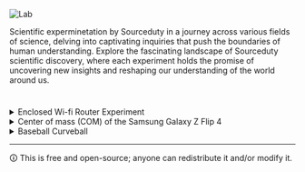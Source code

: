 ![Lab](https://github.com/sourceduty/Experiments/assets/123030236/818462e0-01cb-40f9-b7d6-63de829a02d0)

Scientific experminetation by Sourceduty in a journey across various fields of science, delving into captivating inquiries that push the boundaries of human understanding. Explore the fascinating landscape of Sourceduty scientific discovery, where each experiment holds the promise of uncovering new insights and reshaping our understanding of the world around us.

#

<details><summary>Enclosed Wi-fi Router Experiment</summary>
<br>

![Router](https://github.com/sourceduty/Experiments/assets/123030236/eab4f236-a257-498f-93f5-114c838bc22e)

Enclosing a Wi-Fi router in different materials can significantly impact the strength and quality of the Wi-Fi signal due to the materials' ability to absorb or reflect radio waves. Here's a simplified simulation of how various common materials might affect Wi-Fi signal strength:

**Plastic:**
 Generally, thin plastic may have a minimal impact on Wi-Fi signals. It's often used in the construction of the router itself. However, thicker plastics or those with high-density compositions might start to slightly reduce signal strength.

**Wood:** Wood can weaken Wi-Fi signals, especially if it's thick or if the signal has to pass through multiple layers (like floors or heavy furniture). The denser the wood, the more it can degrade the signal.

**Glass:** Standard glass doesn't significantly obstruct Wi-Fi signals, but the impact can vary. For example, thick, leaded, or frosted glass can be more obstructive. Energy-efficient thermal glass, often used in modern construction, can also severely weaken Wi-Fi signals because it contains metal oxide coatings.

**Brick and Concrete:** These materials are quite dense and can significantly reduce Wi-Fi signal strength. The signal might pass through thin walls with some strength reduction, but thicker walls can block the signal more substantially.

**Metal:** Metal is highly reflective to radio waves and can almost completely block Wi-Fi signals. Encasing a router in a metal box would likely result in a severe reduction or total blockage of the signal. This is due to the Faraday cage effect, where a conductive enclosure blocks electromagnetic fields.

**Water:** Large bodies of water, including aquariums, can absorb Wi-Fi signals, as water has a dampening effect on radio wave propagation. Even high humidity levels can slightly impact signal strength over large distances.

When a Wi-Fi signal encounters these materials, several things can happen: absorption (where the material takes in the signal energy), reflection (where the signal bounces off the surface), and refraction (where the signal changes direction as it passes through the material). The specific impact depends on the material's thickness, density, and composition, as well as the frequency of the Wi-Fi signal (with 2.4 GHz signals generally penetrating obstacles better than 5 GHz signals).

Remember, this is a simplified overview. Actual results can vary based on the specific characteristics of the materials, the environment, and the router's technology. For optimal Wi-Fi performance, it's best to place routers in open spaces and away from materials that can significantly degrade signal strength.

### Experiment Simulation

Simulating the estimated signal loss when a Wi-Fi router is enclosed in different materials involves understanding how different materials attenuate (weaken) radio frequency (RF) signals. This attenuation is typically measured in decibels (dB). A higher dB value indicates more significant signal loss.

It's important to note that these values are approximate and can vary based on factors such as frequency, material thickness, and environmental conditions. Wi-Fi signals commonly operate at 2.4 GHz and 5 GHz frequencies, with 5 GHz signals generally experiencing more attenuation through materials than 2.4 GHz signals.

Here's a simplified simulation of estimated signal loss for common materials:

**Plastic:** 0-3 dB. Thin plastic has minimal effect on Wi-Fi signals, but thicker or denser plastic types might cause slight attenuation.

**Wood:** 2-5 dB. Wood can vary widely in its impact on signal strength, depending on its type and thickness. Softwoods like pine will generally cause less attenuation than denser hardwoods.

**Glass:** 2-7 dB. Standard window glass might only slightly attenuate Wi-Fi signals, but specialized types like bulletproof or thermal insulating glass can have a much more significant effect.

**Brick:** 4-12 dB. The denser the brick, the more signal loss you can expect. A single brick wall might cause moderate attenuation, but multiple walls can severely degrade the signal.

**Concrete:** 10-20 dB. Concrete, especially reinforced concrete, can significantly block Wi-Fi signals. The exact loss depends on the thickness and density of the concrete.

**Metal:** 30-100+ dB. Metal can almost completely reflect Wi-Fi signals, causing severe attenuation. Enclosing a router in a metal box could lead to a total loss of signal.

**Water:** 15-20 dB per meter. Water absorbs RF energy, so passing a Wi-Fi signal through a large aquarium or a similar body of water can significantly weaken it.

Keep in mind that these are estimated values for signal loss and actual results can vary. Signal attenuation also depends on the cumulative effect of all materials and objects in the signal's path, as well as the router's specific characteristics and the environmental context. For practical Wi-Fi deployment, it's important to minimize obstructions and materials in the signal path that can significantly degrade signal quality.

<br>    
</details>

<details><summary>Center of mass (COM) of the Samsung Galaxy Z Flip 4</summary>
<br>

![Center of Mass](https://github.com/sourceduty/Experiments/assets/123030236/90651028-e471-4c70-b693-268de500a13d)

The center of mass (COM) of the Samsung Galaxy Z Flip 4, assuming uniform density for simplicity, lies at the geometric center in both its folded and unfolded states. In its folded state, with dimensions 84.9 x 71.9 x 16.5 mm (averaging the thickness), the COM is approximately 42.45 mm from the bottom edge, 35.95 mm from the side, and 8.25 mm deep. Unfolded, at 165.2 x 71.9 x 6.9 mm, the COM shifts to 82.6 mm from the bottom, remains 35.95 mm from the side, and is 3.45 mm deep. This simplistic model doesn't account for the non-uniform distribution of internal components or the intricate hinge mechanism in the folded state, which could notably alter the actual COM.

### Folded State

- Dimensions: 84.9 mm (height) x 71.9 mm (width) x 16.5 mm (average thickness)
- COM Position (from the bottom edge, assuming the phone stands on one of the 71.9 mm sides):
  - COM height = 84.9 mm / 2 = 42.45 mm
  - COM width = 71.9 mm / 2 = 35.95 mm
  - COM depth = 16.5 mm / 2 = 8.25 mm

### Unfolded State

- Dimensions: 165.2 mm (height) x 71.9 mm (width) x 6.9 mm (thickness)
- COM Position (from the bottom edge, with the phone standing on one of the 71.9 mm sides):
  - COM height = 165.2 mm / 2 = 82.6 mm
  - COM width = 71.9 mm / 2 = 35.95 mm
  - COM depth = 6.9 mm / 2 = 3.45 mm

### Considerations

- The actual mass distribution in a smartphone is not uniform due to internal components, causing deviations from these calculated COM positions.
- In the folded state, the hinge and differential mass distribution between halves complicate COM calculation.
- For precise COM determination, especially folded, a complex model accounting for internal mass distribution or experimental methods might be needed.

### Stability

The stability of an object like the Samsung Galaxy Z Flip 4, influenced by its center of mass (COM), can vary significantly across different scenarios.

1. Resting on a Surface:

   - Folded: Lower COM makes it more stable against tipping. Smaller base area may reduce stability against sliding.
   - Unfolded: Higher COM makes it less stable against tipping but larger base area improves stability against sliding.

2. Spinning:

   - Folded: Lower COM enhances spinning stability, reducing wobble. Smaller moment of inertia may affect spin smoothness and duration.
   - Unfolded: Higher COM could increase wobble, but larger moment of inertia allows for smoother, longer spins.

3. Being Held or Manipulated:

   - The COM affects handling comfort and security. Folded state may feel more balanced, while unfolded might feel top-heavy, especially with one-hand use.

4. Mounted or Docked:

   - Folded: Lower COM offers stability in mounts, reducing tipping likelihood.
   - Unfolded: Higher COM requires mount designs to counteract potential instability by supporting the device lower or increasing the mount's base area.

5. In Motion (e.g., in a moving vehicle):

   - A lower COM (folded) means less likelihood of tipping over with sudden movements. The unfolded state, with its higher COM, might be more prone to tipping with sharp turns or sudden stops.

6. Vibration Resistance:

   - Folded: Lower COM makes the device more resistant to being moved or tipped over by external vibrations.
   - Unfolded: Higher COM makes it more susceptible to vibrations, potentially causing it to move more easily.
     
In each scenario, the stability conferred by the COM interacts with other factors, like the base area, friction with the surface, external forces, and the moment of inertia. These examples highlight how the state of the device (folded vs. unfolded) can lead to different stability outcomes depending on the specific situation and environmental conditions.

<br>    
</details>

<details><summary>Baseball Curveball</summary>
<br>
 
![Baseball](https://github.com/sourceduty/Experiments/assets/123030236/843b6014-2278-422b-bf70-50fa722d5700)

To explain the trajectory of a curveball in baseball using Newton's laws, we focus on how these laws apply to the forces acting on the ball. Newton's three laws of motion provide a fundamental framework for understanding the behavior of objects in motion, including baseballs:

1. Newton's First Law (Law of Inertia)

   - An object remains at rest or in uniform motion in a straight line unless acted upon by an external force.
   - For a curveball, this means without external forces, it would move in a straight line. However, forces like gravity, drag, and lift from the Magnus effect significantly alter its path.

2. Newton's Second Law (Law of Acceleration)

   - The acceleration of an object is directly proportional to the net force acting on it and inversely proportional to its mass (F = ma).

   For a curveball:
   
   - Gravity applies a constant downward force (F_gravity = mg).
   - Drag opposes motion, reducing speed (F_drag = -1/2 * rho * v^2 * Cd * A), where rho is air density, v is velocity, Cd is drag coefficient, and A is cross-sectional area.
   - Magnus Effect creates a lift force due to the ball's spin, affecting its movement (F_Magnus = 4/3 * pi * a^3 * rho * omega * v), where a is the radius, omega is the angular velocity (spin), and v is the linear velocity.

4. Newton's Third Law (Action and Reaction)
   
   - For every action, there is an equal and opposite reaction.
   - When pitching, the force on the ball by the hand is matched by an equal and opposite force by the ball on the hand. This law is crucial in the ball's initial motion but less so in the trajectory.

Calculating the Curveball Trajectory

- Set up equations of motion for x (horizontal) and y (vertical) directions:
  - F_x_total = F_drag_x + F_Magnus_x
  - F_y_total = F_gravity + F_drag_y + F_Magnus_y

- Solve the differential equations using numerical methods like Euler or Runge-Kutta, given initial conditions and force values.
- The solution shows the baseball's position and velocity at each time step, demonstrating the curveball's path deviation due to the Magnus effect, gravity, and drag.

By applying Newton's laws, we can understand the forces involved and predict the curved trajectory of a curveball. This approach simplifies the complex interactions but captures the essential physics behind the curveball's motion.

<br>    
</details>

***

🛈 This is free and open-source; anyone can redistribute it and/or modify it.
